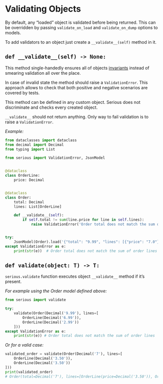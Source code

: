 # Validating Objects

By default, any “loaded” object is validated before being returned.
This can be overridden by passing `validate_on_load` and `validate_on_dump` options to models. 

To add validators to an object just create a `__validate__(self)` method in it.
 
## `def __validate__(self) -> None:`

This method single-handedly ensures all of objects [invariants](https://en.wikipedia.org/wiki/Class_invariant) 
instead of smearing validation all over the place.

In case of invalid state the method should raise a `ValidationError`. 
This approach allows to check that both positive and negative scenarios are covered by tests.
 
This method can be defined in any custom object. Serious does not discriminate and checks every created object.

`__validate__` should not return anything. Only way to fail validation is to raise a `ValidationError`.

_Example:_

```python
from dataclasses import dataclass
from decimal import Decimal
from typing import List

from serious import ValidationError, JsonModel


@dataclass
class OrderLine:
    price: Decimal


@dataclass
class Order:
    total: Decimal
    lines: List[OrderLine]

    def __validate__(self):
        if self.total != sum(line.price for line in self.lines):
            raise ValidationError('Order total does not match the sum of order lines')


try:
    JsonModel(Order).load('{"total": "9.99", "lines": [{"price": "7.0"}, {"price": "3.0"}]}')
except ValidationError as e:
    print(str(e))  # Order total does not match the sum of order lines

```
## `def validate(object: T) -> T:`

`serious.validate` function executes object `__validate__` method if it’s present.

_For example using the Order model defined above:_ 

```python
from serious import validate

try:
    validate(Order(Decimal('9.99'), lines=[
        OrderLine(Decimal('6.99')),
        OrderLine(Decimal('2.99'))
    ]))
except ValidationError as e:
    print(str(e)) # Order total does not match the sum of order lines
```

_Or for a valid case:_

```python
validated_order = validate(Order(Decimal('7'), lines=[
    OrderLine(Decimal('3.50')),
    OrderLine(Decimal('3.50'))
]))
print(validated_order)
# Order(total=Decimal('7'), lines=[OrderLine(price=Decimal('3.50')), OrderLine(price=Decimal('3.50'))])
```